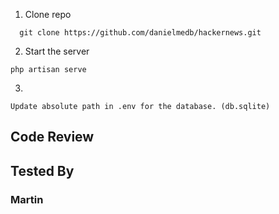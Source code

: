 1. Clone repo

```
  git clone https://github.com/danielmedb/hackernews.git
```

2. Start the server

```
php artisan serve
```

3. 
```
Update absolute path in .env for the database. (db.sqlite)
```

## Code Review

## Tested By
###  Martin

